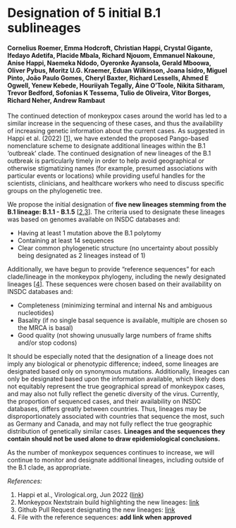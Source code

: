 # Designation of 5 initial B.1 sublineages

#### Cornelius Roemer, Emma Hodcroft, Christian Happi, Crystal Gigante, Ifedayo Adetifa, Placide Mbala, Richard Njouom, Emmanuel Nakoune, Anise Happi, Naemeka Ndodo, Oyeronke Ayansola, Gerald Mboowa, Oliver Pybus, Moritz U.G. Kraemer, Eduan Wilkinson, Joana Isidro, Miguel Pinto, João Paulo Gomes, Cheryl Baxter, Richard Lessells, Ahmed E Ogwell, Yenew Kebede, Houriiyah Tegally, Áine O’Toole, Nikita Sitharam, Trevor Bedford, Sofonias K Tessema, Tulio de Oliveira, Vitor Borges, Richard Neher, Andrew Rambaut

The continued detection of monkeypox cases around the world has led to a similar increase in the sequencing of these cases, and thus the availability of increasing genetic information about the current cases. As suggested in Happi et al. (2022) [[1](#ref_1)], we have extended the proposed Pango-based nomenclature scheme to designate additional lineages within the B.1 ‘outbreak’ clade. The continued designation of new lineages of the B.1 outbreak is particularly timely in order to help avoid geographical or otherwise stigmatizing names (for example, presumed associations with particular events or locations) while providing useful handles for the scientists, clinicians, and healthcare workers who need to discuss specific groups on the phylogenetic tree. 

We propose the initial designation of **five new lineages stemming from the B.1 lineage: B.1.1 - B.1.5** [[2](#ref_2),[3](#ref_3)]. The criteria used to designate these lineages was based on genomes available on INSDC databases and:
- Having at least 1 mutation above the B.1 polytomy
- Containing at least 14 sequences
- Clear common phylogenetic structure (no uncertainty about possibly being designated as 2 lineages instead of 1)

Additionally, we have begun to provide “reference sequences” for each clade/lineage in the monkeypox phylogeny, including the newly designated lineages [[4](#ref_4)]. These sequences were chosen based on their availability on INSDC databases and:
- Completeness (minimizing terminal and internal Ns and ambiguous nucleotides)
- Basality (if no single basal sequence is available, multiple are chosen so the MRCA is basal)
- Good quality (not showing unusually large numbers of frame shifts and/or stop codons)

It should be especially noted that the designation of a lineage does not imply any biological or phenotypic difference; indeed, some lineages are designated based only on synonymous mutations. Additionally, lineages can only be designated based upon the information available, which likely does not equitably represent the true geographical spread of monkeypox cases, and may also not fully reflect the genetic diversity of the virus. Currently, the proportion of sequenced cases, and their availability on INSDC databases, differs greatly between countries. Thus, lineages may be disproportionately associated with countries that sequence the most, such as Germany and Canada, and may not fully reflect the true geographic distribution of genetically similar cases. **Lineages and the sequences they contain should not be used alone to draw epidemiological conclusions.**

As the number of monkeypox sequences continues to increase, we will continue to monitor and designate additional lineages, including outside of the B.1 clade, as appropriate. 

_References:_
<a name="ref_1"></a>
1. Happi et al., Virological.org, Jun 2022 ([link](https://virological.org/t/urgent-need-for-a-non-discriminatory-and-non-stigmatizing-nomenclature-for-monkeypox-virus/853))
<a name="ref_2"></a>
2. Monkeypox Nextstrain build highlighting the new lineages: [link](https://nextstrain.org/monkeypox/hmpxv1?f_clade_membership=B.1.1,B.1.2,B.1.3,B.1.4,B.1.5&label=clade:B.1)
<a name="ref_3"></a>
3. Github Pull Request designating the new lineages: [link](https://github.com/nextstrain/monkeypox/pull/95)
<a name="ref_4"></a>
4. File with the reference sequences: **add link when approved**
